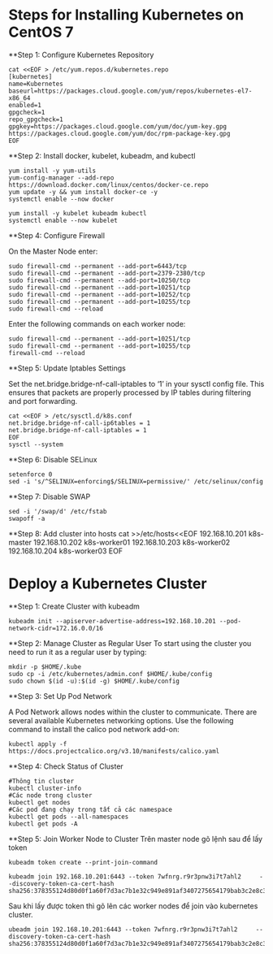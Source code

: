 # Steps for Installing Kubernetes on CentOS 7

**Step 1: Configure Kubernetes Repository
```
cat <<EOF > /etc/yum.repos.d/kubernetes.repo
[kubernetes]
name=Kubernetes
baseurl=https://packages.cloud.google.com/yum/repos/kubernetes-el7-x86_64
enabled=1
gpgcheck=1
repo_gpgcheck=1
gpgkey=https://packages.cloud.google.com/yum/doc/yum-key.gpg https://packages.cloud.google.com/yum/doc/rpm-package-key.gpg
EOF
```

**Step 2: Install docker, kubelet, kubeadm, and kubectl
```
yum install -y yum-utils
yum-config-manager --add-repo https://download.docker.com/linux/centos/docker-ce.repo
yum update -y && yum install docker-ce -y
systemctl enable --now docker

yum install -y kubelet kubeadm kubectl
systemctl enable --now kubelet
```

**Step 4: Configure Firewall

On the Master Node enter:
```
sudo firewall-cmd --permanent --add-port=6443/tcp
sudo firewall-cmd --permanent --add-port=2379-2380/tcp
sudo firewall-cmd --permanent --add-port=10250/tcp
sudo firewall-cmd --permanent --add-port=10251/tcp
sudo firewall-cmd --permanent --add-port=10252/tcp
sudo firewall-cmd --permanent --add-port=10255/tcp
sudo firewall-cmd --reload
```

Enter the following commands on each worker node:
```
sudo firewall-cmd --permanent --add-port=10251/tcp
sudo firewall-cmd --permanent --add-port=10255/tcp
firewall-cmd --reload
```

**Step 5: Update Iptables Settings

Set the net.bridge.bridge-nf-call-iptables to ‘1’ in your sysctl config file. This ensures that packets are properly processed by IP tables during filtering and port forwarding.
```
cat <<EOF > /etc/sysctl.d/k8s.conf
net.bridge.bridge-nf-call-ip6tables = 1
net.bridge.bridge-nf-call-iptables = 1
EOF
sysctl --system
```

**Step 6: Disable SELinux
```
setenforce 0
sed -i 's/^SELINUX=enforcing$/SELINUX=permissive/' /etc/selinux/config
```

**Step 7: Disable SWAP
```
sed -i '/swap/d' /etc/fstab
swapoff -a
```

**Step 8: Add cluster into hosts
cat >>/etc/hosts<<EOF
192.168.10.201 k8s-master
192.168.10.202 k8s-worker01
192.168.10.203 k8s-worker02
192.168.10.204 k8s-worker03
EOF


# Deploy a Kubernetes Cluster

**Step 1: Create Cluster with kubeadm
```
kubeadm init --apiserver-advertise-address=192.168.10.201 --pod-network-cidr=172.16.0.0/16
```
**Step 2: Manage Cluster as Regular User
To start using the cluster you need to run it as a regular user by typing:
```
mkdir -p $HOME/.kube
sudo cp -i /etc/kubernetes/admin.conf $HOME/.kube/config
sudo chown $(id -u):$(id -g) $HOME/.kube/config
```

**Step 3: Set Up Pod Network

A Pod Network allows nodes within the cluster to communicate. There are several available Kubernetes networking options. Use the following command to install the calico pod network add-on:
```
kubectl apply -f https://docs.projectcalico.org/v3.10/manifests/calico.yaml
```

**Step 4: Check Status of Cluster
```
#Thông tin cluster
kubectl cluster-info
#Các node trong cluster
kubectl get nodes
#Các pod đang chạy trong tất cả các namespace
kubectl get pods --all-namespaces
kubectl get pods -A
```

**Step 5: Join Worker Node to Cluster
Trên master node gõ lệnh sau để lấy token
```
kubeadm token create --print-join-command

kubeadm join 192.168.10.201:6443 --token 7wfnrg.r9r3pnw3i7t7ahl2     --discovery-token-ca-cert-hash sha256:378355124d80d0f1a60f7d3ac7b1e32c949e891af3407275654179bab3c2e8c3 
```
Sau khi lấy được token thì gõ lên các worker nodes để join vào kubernetes cluster.
```
ubeadm join 192.168.10.201:6443 --token 7wfnrg.r9r3pnw3i7t7ahl2     --discovery-token-ca-cert-hash sha256:378355124d80d0f1a60f7d3ac7b1e32c949e891af3407275654179bab3c2e8c3 
```
